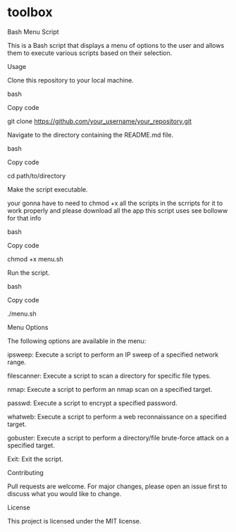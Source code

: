 # toolbox



Bash Menu Script

This is a Bash script that displays a menu of options to the user and allows them to execute various scripts based on their selection.

Usage

Clone this repository to your local machine.

bash

Copy code

git clone https://github.com/your_username/your_repository.git

Navigate to the directory containing the README.md file.

bash

Copy code

cd path/to/directory

Make the script executable.

your gonna have to need to chmod +x all the scripts in the scrripts for it to work properly and please download all the app this script uses see bolloww for that info

bash

Copy code

chmod +x menu.sh

Run the script.

bash

Copy code

./menu.sh

Menu Options

The following options are available in the menu:

ipsweep: Execute a script to perform an IP sweep of a specified network range.

filescanner: Execute a script to scan a directory for specific file types.

nmap: Execute a script to perform an nmap scan on a specified target.

passwd: Execute a script to encrypt a specified password.

whatweb: Execute a script to perform a web reconnaissance on a specified target.

gobuster: Execute a script to perform a directory/file brute-force attack on a specified target.

Exit: Exit the script.

Contributing

Pull requests are welcome. For major changes, please open an issue first to discuss what you would like to change.

License

This project is licensed under the MIT license.

